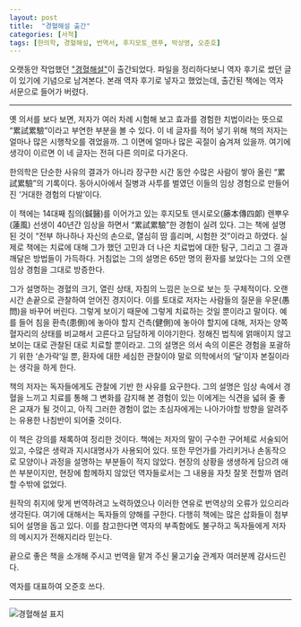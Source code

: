 ```yaml
---
layout: post
title:  "경혈해설 출간"
categories: [서적]
tags: [한의학, 경혈해설, 번역서, 후지모토_렌푸, 박상영, 오준호]
---
```


오랫동안 작업했던 ["경혈해설"](https://www.aladin.co.kr/shop/wproduct.aspx?ItemId=237913565)이 출간되었다. 파일을 정리하다보니 역자 후기로 썼던 글이 있기에 기념으로 남겨본다. 본래 역자 후기로 넣자고 했었는데, 출간된 책에는 역자 서문으로 들어가 버렸다.

***

옛 의서를 보다 보면, 저자가 여러 차례 시험해 보고 효과를 경험한 치법이라는 뜻으로 “累試累驗”이라고 부연한 부분을 볼 수 있다. 이 네 글자를 적어 넣기 위해 책의 저자는 얼마나 많은 시행착오를 겪었을까. 그 이면에 얼마나 많은 곡절이 숨겨져 있을까. 여기에 생각이 이르면 이 네 글자는 전혀 다른 의미로 다가온다.

한의학은 단순한 사유의 결과가 아니라 장구한 시간 동안 수많은 사람이 쌓아 올린 “累試累驗”의 기록이다. 동아시아에서 질병과 사투를 벌였던 이들의 임상 경험으로 만들어진 ‘거대한 경험의 다발’이다.

이 책에는 14대째 침의(鍼醫)를 이어가고 있는 후지모토 덴시로오(藤本傳四郞) 렌뿌우(蓮風) 선생이 40년간 임상을 하면서 “累試累驗”한 경험이 실려 있다. 그는 책에 설명된 것이 “전부 하나하나 자신의 손으로, 열심히 땀 흘리며, 시험한 것”이라고 하였다. 실제로 책에는 치료에 대해 그가 했던 고민과 더 나은 치료법에 대한 탐구, 그리고 그 결과 깨달은 방법들이 가득하다. 거침없는 그의 설명은 65만 명의 환자를 보았다는 그의 오랜 임상 경험을 그대로 방증한다.

그가 설명하는 경혈의 크기, 열린 상태, 자침의 느낌은 눈으로 보는 듯 구체적이다. 오랜 시간 손끝으로 관찰하여 얻어진 경지이다. 이를 토대로 저자는 사람들의 질문을 우문(愚問)을 바꾸어 버린다. 그렇게 보이기 때문에 그렇게 치료하는 것일 뿐이라고 말이다. 예를 들어 침을 환측(患側)에 놓아야 할지 건측(健側)에 놓아야 할지에 대해, 저자는 양쪽 혈자리의 상태를 비교해서 고른다고 담담하게 이야기한다. 정해진 법칙에 얽매이지 않고 보이는 대로 관찰된 대로 치료할 뿐이라고. 그의 설명은 의서 속의 이론은 경험을 포괄하기 위한 ‘손가락’일 뿐, 환자에 대한 세심한 관찰이야 말로 의학에서의 ‘달’이자 본질이라는 생각을 하게 한다.

책의 저자는 독자들에게도 관찰에 기반 한 사유를 요구한다. 그의 설명은 임상 속에서 경혈을 느끼고 치료를 통해 그 변화를 감지해 본 경험이 있는 이에게는 식견을 넓혀 줄 좋은 교재가 될 것이고, 아직 그러한 경험이 없는 초심자에게는 나아가야할 방향을 알려주는 유용한 나침반이 되어줄 것이다.

이 책은 강의를 채록하여 정리한 것이다. 책에는 저자의 말이 구수한 구어체로 서술되어 있고, 수많은 생략과 지시대명사가 사용되어 있다. 또한 무언가를 가리키거나 손동작으로 모양이나 과정을 설명하는 부분들이 적지 않았다. 현장의 상황을 생생하게 담으려 애쓴 부분이지만, 현장에 함께하지 않았던 역자들로서는 그 내용을 자칫 잘못 전할까 염려할 수밖에 없었다.

원작의 취지에 맞게 번역하려고 노력하였으나 이러한 연유로 번역상의 오류가 있으리라 생각된다. 여기에 대해서는 독자들의 양해를 구한다. 다행히 책에는 많은 삽화들이 첨부되어 설명을 돕고 있다. 이를 참고한다면 역자의 부족함에도 불구하고 독자들에게 저자의 메시지가 전해지리라 믿는다.

끝으로 좋은 책을 소개해 주시고 번역을 맡겨 주신 물고기숲 관계자 여러분께 감사드린다.

역자를 대표하여 오준호 쓰다.

***

![경혈해설 표지]({{site.baseurl}}/ref_data/IMG/경혈해설_표지.jpg)
